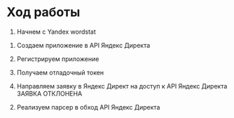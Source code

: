 # Ход работы
1. Начнем с Yandex wordstat

1) Создаем приложение в API Яндекс Директа

2) Регистрируем приложение

3) Получаем отладочный токен

4) Направляем заявку в Яндекс Директ на доступ к API Яндекс Директа
ЗАЯВКА ОТКЛОНЕНА

2. Реализуем парсер в обход API Яндекс Директа 
